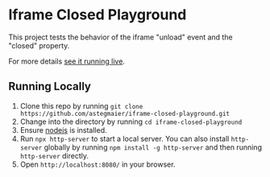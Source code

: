 # Iframe Closed Playground</h1>

This project tests the behavior of the iframe "unload" event and the "closed" property.

For more details [see it running live](https://astegmaier.github.io/iframe-closed-playground/).

## Running Locally

1. Clone this repo by running `git clone https://github.com/astegmaier/iframe-closed-playground.git`
2. Change into the directory by running `cd iframe-closed-playground`
3. Ensure [nodejs](https://nodejs.org/en/) is installed.
4. Run `npx http-server` to start a local server. You can also install `http-server` globally by running `npm install -g http-server` and then running `http-server` directly.
5. Open `http://localhost:8080/` in your browser.
